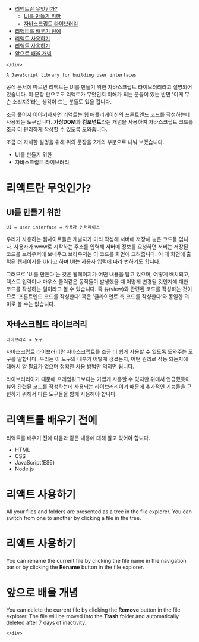 <!DOCTYPE html>
<html>

<head>
  <meta charset="utf-8">
  <meta name="viewport" content="width=device-width, initial-scale=1.0">
  <title>리액트란? | React</title>
  <link rel="stylesheet" href="https://stackedit.io/style.css" />
</head>

<body class="stackedit">
  <div class="stackedit__left">
    <div class="stackedit__toc">
      
<ul>
<li><a href="#리액트란-무엇인가">리액트란 무엇인가?</a>
<ul>
<li><a href="#ui를-만들기-위한">UI를 만들기 위한</a></li>
<li><a href="#자바스크립트-라이브러리">자바스크립트 라이브러리</a></li>
</ul>
</li>
<li><a href="#리액트를-배우기-전에">리액트를 배우기 전에</a></li>
<li><a href="#리액트-사용하기">리액트 사용하기</a></li>
<li><a href="#리액트-사용하기-1">리액트 사용하기</a></li>
<li><a href="#앞으로-배울-개념">앞으로 배울 개념</a></li>
</ul>

    </div>
  </div>
  <div class="stackedit__right">
    <div class="stackedit__html">
      <pre><code>A JavaScript library for building user interfaces
</code></pre>
<p>공식 문서에 따르면 리액트는 UI를 만들기 위한 자바스크립트 라이브러리라고 설명되어 있습니다. 이 문장 만으로도 리액트가 무엇인지 이해가 되는 분들이 있는 반면 '이게 무슨 소리지?'라는 생각이 드는 분들도 있을 겁니다.</p>
<p>조금 풀어서 이야기하자면 리액트는 웹 애플리케이션의 프론트엔드 코드를 작성하는데 사용되는 도구입니다. <strong>가상DOM</strong>과 <strong>컴포넌트</strong>라는 개념을 사용하여 자바스크립트 코드를 조금 더 편리하게 작성할 수 있도록 도와줍니다.</p>
<p>조금 더 자세한 설명을 위해 위의 문장을 2개의 부분으로 나눠 보겠습니다.</p>
<ul>
<li>UI를 만들기 위한</li>
<li>자바스크립트 라이브러리</li>
</ul>
<h1 id="리액트란-무엇인가">리액트란 무엇인가?</h1>
<h2 id="ui를-만들기-위한">UI를 만들기 위한</h2>
<pre><code>UI = user interface = 사용자 인터페이스
</code></pre>
<p>우리가 사용하는 웹사이트들은 개발자가 미리 작성해 서버에 저장해 놓은 코드들 입니다. 사용자가 www로 시작하는 주소를 입력해 서버에 정보를 요청하면 서버는 저장된 코드를 브라우저에 보내주고 브라우저는 이 코드를 화면에 그려줍니다. 이 때 화면에 출력된 웹페이지를 UI라고 하며 UI는 사용자 입력에 따라 변하기도 합니다.</p>
<p>그러므로 'UI를 만든다’는 것은 웹페이지가 어떤 내용을 담고 있으며, 어떻게 배치되고, 텍스트 입력이나 마우스 클릭같은 동작들이 발생했을 때 어떻게 변경될 것인지에 대한 코드를 작성하는 일이라고 볼 수 있습니다. 즉 뷰(view)와 관련된 코드를 작성하는 것이므로 ‘프론트엔드 코드를 작성한다’ 혹은 '클라이언트 측 코드를 작성한다’와 동일한 의미로 볼 수는 없습니다.</p>
<h2 id="자바스크립트-라이브러리">자바스크립트 라이브러리</h2>
<pre><code>라이브러리 = 도구
</code></pre>
<p>자바스크립트 라이브러리란 자바스크립트를 조금 더 쉽게 사용할 수 있도록 도와주는 도구를 말합니다. 우리는 이 도구의 내부가 어떻게 생겼는지, 어떤 원리로 작동 되는지에 대해서 알 필요가 없으며 정확한 사용 방법만 익히면 됩니다.</p>
<p>라이브러리이기 때문에 프레임워크보다는 가볍게 사용할 수 있지만 위에서 언급했듯이 뷰와 관련된 코드를 작성하는데 사용되는 라이브러리이기 때문에 추가적인 기능들을 구현하기 위해서 다른 도구들을 함께 사용해야 합니다.</p>
<h1 id="리액트를-배우기-전에">리액트를 배우기 전에</h1>
<p>리액트를 배우기 전에 다음과 같은 내용에 대해 알고 있어야 합니다.</p>
<ul>
<li>HTML</li>
<li>CSS</li>
<li>JavaScript(ES6)</li>
<li>Node.js</li>
</ul>
<h1 id="리액트-사용하기">리액트 사용하기</h1>
<p>All your files and folders are presented as a tree in the file explorer. You can switch from one to another by clicking a file in the tree.</p>
<h1 id="리액트-사용하기-1">리액트 사용하기</h1>
<p>You can rename the current file by clicking the file name in the navigation bar or by clicking the <strong>Rename</strong> button in the file explorer.</p>
<h1 id="앞으로-배울-개념">앞으로 배울 개념</h1>
<p>You can delete the current file by clicking the <strong>Remove</strong> button in the file explorer. The file will be moved into the <strong>Trash</strong> folder and automatically deleted after 7 days of inactivity.</p>

    </div>
  </div>
</body>

</html>
